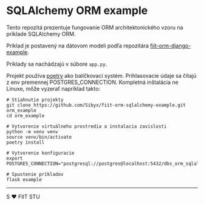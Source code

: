 # SQLAlchemy ORM example

Tento repozitá prezentuje fungovanie ORM architektonického vzoru na príklade SQLAlchemy ORM.

Príklad je postavený na dátovom modeli podľa repozitára
[fiit-orm-django-example](https://github.com/Sibyx/fiit-orm-django-example).

Príklady sa nachádzajú v súbore `app.py`.

Projekt používa [poetry](https://python-poetry.org/) ako balíčkovací systém. Prihlasovacie údaje sa čítajú z env
premennej POSTGRES_CONNECTION. Kompletná inštalácia ne Linuxe, môže vyzerať napríklad takto:

```shell
# Stiahnutie projekty
git clone https://github.com/Sibyx/fiit-orm-sqlalchemy-example.git orm_example
cd orm_example

# Vytvorenie virtuálneho prostredia a instalacia zavislosti
python -m venv venv
source venv/bin/activate
poetry install

# Vytvorenie konfiguracie
export POSTGRES_CONNECTION="postgresql://postgres@localhost:5432/dbs_orm_sqlalchemy"

# Spustenie príkladov
flask example
```

---
S ❤️ FIIT STU

